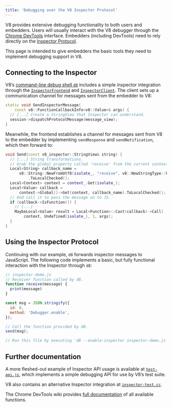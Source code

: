 ```yaml
---
title: 'Debugging over the V8 Inspector Protocol'
---
```

V8 provides extensive debugging functionality to both users and embedders. Users will usually interact with the V8 debugger through the [Chrome DevTools](https://developer.chrome.com/devtools) interface. Embedders (including DevTools) need to rely directly on the [Inspector Protocol](https://chromedevtools.github.io/debugger-protocol-viewer/tot/).

This page is intended to give embedders the basic tools they need to implement debugging support in V8.

## Connecting to the Inspector

V8’s [command-line debug shell `d8`](/docs/d8) includes a simple inspector integration through the [`InspectorFrontend`](https://cs.chromium.org/chromium/src/v8/src/d8.cc?type=cs&q=InspectorFrontend+package:%5Echromium$&l=1849) and [`InspectorClient`](https://cs.chromium.org/chromium/src/v8/src/d8.cc?type=cs&q=InspectorClient+package:%5Echromium$&l=1916). The client sets up a communication channel for messages sent from the embedder to V8:

```cpp
static void SendInspectorMessage(
    const v8::FunctionCallbackInfo<v8::Value>& args) {
  // [...] Create a StringView that Inspector can understand.
  session->dispatchProtocolMessage(message_view);
}
```

Meanwhile, the frontend establishes a channel for messages sent from V8 to the embedder by implementing `sendResponse` and `sendNotification`, which then forward to:

```cpp
void Send(const v8_inspector::StringView& string) {
  // [...] String transformations.
  // Grab the global property called 'receive' from the current context.
  Local<String> callback_name =
      v8::String::NewFromUtf8(isolate_, "receive", v8::NewStringType::kNormal)
          .ToLocalChecked();
  Local<Context> context = context_.Get(isolate_);
  Local<Value> callback =
      context->Global()->Get(context, callback_name).ToLocalChecked();
  // And call it to pass the message on to JS.
  if (callback->IsFunction()) {
    // [...]
    MaybeLocal<Value> result = Local<Function>::Cast(callback)->Call(
        context, Undefined(isolate_), 1, args);
  }
}
```

## Using the Inspector Protocol

Continuing with our example, `d8` forwards inspector messages to JavaScript. The following code implements a basic, but fully functional interaction with the Inspector through `d8`:

```js
// inspector-demo.js
// Receiver function called by d8.
function receive(message) {
  print(message)
}

const msg = JSON.stringify({
  id: 0,
  method: 'Debugger.enable',
});

// Call the function provided by d8.
send(msg);

// Run this file by executing 'd8 --enable-inspector inspector-demo.js'.
```

## Further documentation

A more fleshed-out example of Inspector API usage is available at [`test-api.js`](https://cs.chromium.org/chromium/src/v8/test/debugger/test-api.js?type=cs&q=test-api&l=1), which implements a simple debugging API for use by V8’s test suite.

V8 also contains an alternative Inspector integration at [`inspector-test.cc`](https://cs.chromium.org/chromium/src/v8/test/inspector/inspector-test.cc?q=inspector-te+package:%5Echromium$&l=1).

The Chrome DevTools wiki provides [full documentation](https://chromedevtools.github.io/debugger-protocol-viewer/tot/) of all available functions.
